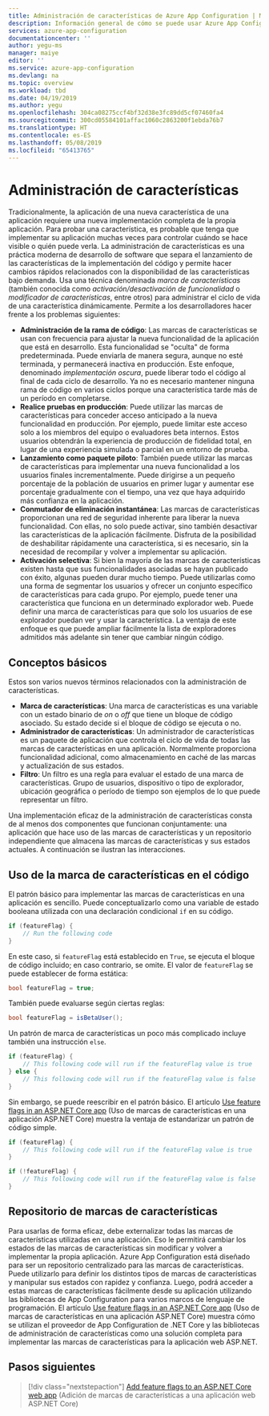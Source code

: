 ```yaml
---
title: Administración de características de Azure App Configuration | Microsoft Docs
description: Información general de cómo se puede usar Azure App Configuration para activar y desactivar las características de la aplicación bajo demanda
services: azure-app-configuration
documentationcenter: ''
author: yegu-ms
manager: maiye
editor: ''
ms.service: azure-app-configuration
ms.devlang: na
ms.topic: overview
ms.workload: tbd
ms.date: 04/19/2019
ms.author: yegu
ms.openlocfilehash: 304ca08275ccf4bf32d38e3fc89dd5cf07460fa4
ms.sourcegitcommit: 300cd05584101affac1060c2863200f1ebda76b7
ms.translationtype: HT
ms.contentlocale: es-ES
ms.lasthandoff: 05/08/2019
ms.locfileid: "65413765"
---
```

# <a name="feature-management"></a>Administración de características

Tradicionalmente, la aplicación de una nueva característica de una aplicación requiere una nueva implementación completa de la propia aplicación. Para probar una característica, es probable que tenga que implementar su aplicación muchas veces para controlar cuándo se hace visible o quién puede verla. La administración de características es una práctica moderna de desarrollo de software que separa el lanzamiento de las características de la implementación del código y permite hacer cambios rápidos relacionados con la disponibilidad de las características bajo demanda. Usa una técnica denominada *marca de características* (también conocida como *activación/desactivación de funcionalidad* o *modificador de características*, entre otros) para administrar el ciclo de vida de una característica dinámicamente. Permite a los desarrolladores hacer frente a los problemas siguientes:

* **Administración de la rama de código**: Las marcas de características se usan con frecuencia para ajustar la nueva funcionalidad de la aplicación que está en desarrollo. Esta funcionalidad se "oculta" de forma predeterminada. Puede enviarla de manera segura, aunque no esté terminada, y permanecerá inactiva en producción. Este enfoque, denominado *implementación oscura*, puede liberar todo el código al final de cada ciclo de desarrollo. Ya no es necesario mantener ninguna rama de código en varios ciclos porque una característica tarde más de un período en completarse.
* **Realice pruebas en producción**: Puede utilizar las marcas de características para conceder acceso anticipado a la nueva funcionalidad en producción. Por ejemplo, puede limitar este acceso solo a los miembros del equipo o evaluadores beta internos. Estos usuarios obtendrán la experiencia de producción de fidelidad total, en lugar de una experiencia simulada o parcial en un entorno de prueba.
* **Lanzamiento como paquete piloto**: También puede utilizar las marcas de características para implementar una nueva funcionalidad a los usuarios finales incrementalmente. Puede dirigirse a un pequeño porcentaje de la población de usuarios en primer lugar y aumentar ese porcentaje gradualmente con el tiempo, una vez que haya adquirido más confianza en la aplicación.
* **Conmutador de eliminación instantánea**: Las marcas de características proporcionan una red de seguridad inherente para liberar la nueva funcionalidad. Con ellas, no solo puede activar, sino también desactivar las características de la aplicación fácilmente. Disfruta de la posibilidad de deshabilitar rápidamente una característica, si es necesario, sin la necesidad de recompilar y volver a implementar su aplicación.
* **Activación selectiva**: Si bien la mayoría de las marcas de características existen hasta que sus funcionalidades asociadas se hayan publicado con éxito, algunas pueden durar mucho tiempo. Puede utilizarlas como una forma de segmentar los usuarios y ofrecer un conjunto específico de características para cada grupo. Por ejemplo, puede tener una característica que funciona en un determinado explorador web. Puede definir una marca de características para que solo los usuarios de ese explorador puedan ver y usar la característica. La ventaja de este enfoque es que puede ampliar fácilmente la lista de exploradores admitidos más adelante sin tener que cambiar ningún código.

## <a name="basic-concepts"></a>Conceptos básicos

Estos son varios nuevos términos relacionados con la administración de características.

* **Marca de características**: Una marca de características es una variable con un estado binario de *on* o *off* que tiene un bloque de código asociado. Su estado decide si el bloque de código se ejecuta o no.
* **Administrador de características**: Un administrador de características es un paquete de aplicación que controla el ciclo de vida de todas las marcas de características en una aplicación. Normalmente proporciona funcionalidad adicional, como almacenamiento en caché de las marcas y actualización de sus estados.
* **Filtro**: Un filtro es una regla para evaluar el estado de una marca de características. Grupo de usuarios, dispositivo o tipo de explorador, ubicación geográfica o período de tiempo son ejemplos de lo que puede representar un filtro.

Una implementación eficaz de la administración de características consta de al menos dos componentes que funcionan conjuntamente: una aplicación que hace uso de las marcas de características y un repositorio independiente que almacena las marcas de características y sus estados actuales. A continuación se ilustran las interacciones.

## <a name="feature-flag-usage-in-code"></a>Uso de la marca de características en el código

El patrón básico para implementar las marcas de características en una aplicación es sencillo. Puede conceptualizarlo como una variable de estado booleana utilizada con una declaración condicional `if` en su código.

```csharp
if (featureFlag) {
    // Run the following code
}
```

En este caso, si `featureFlag` está establecido en `True`, se ejecuta el bloque de código incluido; en caso contrario, se omite. El valor de `featureFlag` se puede establecer de forma estática:

```csharp
bool featureFlag = true;
```

También puede evaluarse según ciertas reglas:

```csharp
bool featureFlag = isBetaUser();
```

Un patrón de marca de características un poco más complicado incluye también una instrucción `else`.

```csharp
if (featureFlag) {
    // This following code will run if the featureFlag value is true
} else {
    // This following code will run if the featureFlag value is false
}
```

Sin embargo, se puede reescribir en el patrón básico. El artículo [Use feature flags in an ASP.NET Core app](./use-feature-flags-dotnet-core.md) (Uso de marcas de características en una aplicación ASP.NET Core) muestra la ventaja de estandarizar un patrón de código simple.

```csharp
if (featureFlag) {
    // This following code will run if the featureFlag value is true
}

if (!featureFlag) {
    // This following code will run if the featureFlag value is false
}
```

## <a name="feature-flag-repository"></a>Repositorio de marcas de características

Para usarlas de forma eficaz, debe externalizar todas las marcas de características utilizadas en una aplicación. Eso le permitirá cambiar los estados de las marcas de características sin modificar y volver a implementar la propia aplicación. Azure App Configuration está diseñado para ser un repositorio centralizado para las marcas de características. Puede utilizarlo para definir los distintos tipos de marcas de características y manipular sus estados con rapidez y confianza. Luego, podrá acceder a estas marcas de características fácilmente desde su aplicación utilizando las bibliotecas de App Configuration para varios marcos de lenguaje de programación. El artículo [Use feature flags in an ASP.NET Core app](./use-feature-flags-dotnet-core.md) (Uso de marcas de características en una aplicación ASP.NET Core) muestra cómo se utilizan el proveedor de App Configuration de .NET Core y las bibliotecas de administración de características como una solución completa para implementar las marcas de características para la aplicación web ASP.NET.

## <a name="next-steps"></a>Pasos siguientes

> [!div class="nextstepaction"]
> [Add feature flags to an ASP.NET Core web app](./quickstart-feature-flag-aspnet-core.md) (Adición de marcas de características a una aplicación web ASP.NET Core)  
